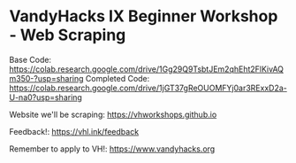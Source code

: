 # VandyHacks IX Beginner Workshop - Web Scraping

Base Code: https://colab.research.google.com/drive/1Gg29Q9TsbtJEm2qhEht2FlKivAQm350-?usp=sharing
Completed Code: https://colab.research.google.com/drive/1jGT37gReOUOMFYj0ar3RExxD2a-U-na0?usp=sharing

Website we'll be scraping: https://vhworkshops.github.io

Feedback!: https://vhl.ink/feedback

Remember to apply to VH!: https://www.vandyhacks.org
